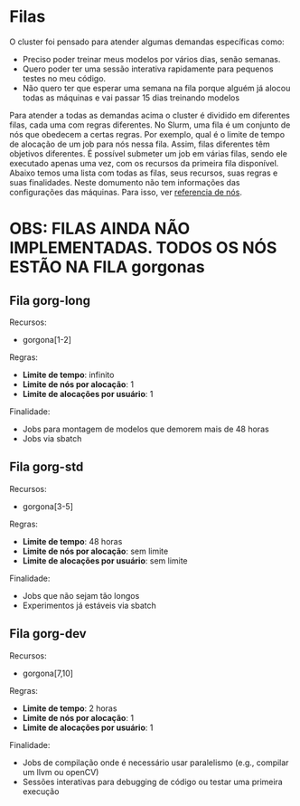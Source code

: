 # Filas

O cluster foi pensado para atender algumas demandas específicas como:
 - Preciso poder treinar meus modelos por vários dias, senão semanas.
 - Quero poder ter uma sessão interativa rapidamente para pequenos testes no meu código.
 - Não quero ter que esperar uma semana na fila porque alguém já alocou todas as máquinas e vai passar 15 dias treinando modelos

Para atender a todas as demandas acima o cluster é dividido em diferentes filas, cada uma com regras diferentes. No Slurm, uma fila é um conjunto de nós que obedecem a certas regras. Por exemplo, qual é o limite de tempo de alocação de um job para nós nessa fila. Assim, filas diferentes têm objetivos diferentes. É possível submeter um job em várias filas, sendo ele executado apenas uma vez, com os recursos da primeira fila disponível. Abaixo temos uma lista com todas as filas, seus recursos, suas regras e suas finalidades. Neste domumento não tem informações das configurações das máquinas. Para isso, ver [referencia de nós](user/nodes.md).

# OBS: FILAS AINDA NÃO IMPLEMENTADAS. TODOS OS NÓS ESTÃO NA FILA gorgonas

## Fila gorg-long
Recursos:
 - gorgona[1-2]

Regras:
 - **Limite de tempo**: infinito
 - **Limite de nós por alocação**: 1
 - **Limite de alocações por usuário**: 1

Finalidade:
 - Jobs para montagem de modelos que demorem mais de 48 horas
 - Jobs via sbatch

## Fila gorg-std
Recursos:
 - gorgona[3-5]

Regras:
 - **Limite de tempo**: 48 horas
 - **Limite de nós por alocação**: sem limite
 - **Limite de alocações por usuário**: sem limite

Finalidade:
 - Jobs que não sejam tão longos
 - Experimentos já estáveis via sbatch

## Fila gorg-dev
Recursos:
 - gorgona[7,10]

Regras:
 - **Limite de tempo**: 2 horas
 - **Limite de nós por alocação**: 1
 - **Limite de alocações por usuário**: 1

Finalidade:
 - Jobs de compilação onde é necessário usar paralelismo (e.g., compilar um llvm ou openCV)
 - Sessões interativas para debugging de código ou testar uma primeira execução
